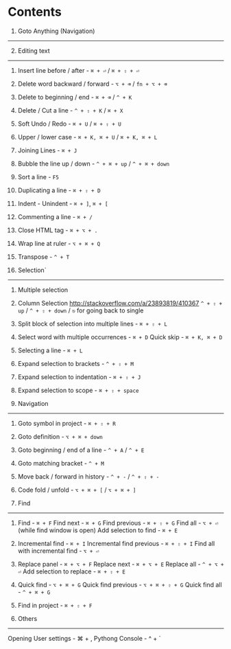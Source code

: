Contents
=========

1. Goto Anything (Navigation)
------------------------------

2. Editing text
----------------

1.  Insert line before / after - `⌘ + ⏎` / `⌘ + ⇧ + ⏎`
2.  Delete word backward / forward - `⌥ + ⌫` / `fn + ⌥ + ⌫`
3.  Delete to beginning / end - `⌘ + ⌫` / `^ + K`
4.  Delete / Cut a line - `^ + ⇧ + K` / `⌘ + X`
5.  Soft Undo / Redo - `⌘ + U` / `⌘ + ⇧ + U`
6.  Upper / lower case - `⌘ + K, ⌘ + U` / `⌘ + K, ⌘ + L`
7.  Joining Lines - `⌘ + J`
8.  Bubble the line up / down - `^ + ⌘ + up` / `^ + ⌘ + down`
9.  Sort a line - `F5`
10. Duplicating a line - `⌘ + ⇧ + D`
11. Indent - Unindent - `⌘ + ]`, `⌘ + [`
12. Commenting a line - `⌘ + /`
13. Close HTML tag - `⌘ + ⌥ + .`
14. Wrap line at ruler - `⌥ + ⌘ + Q`
15. Transpose - `^ + T`

3. Selection`
-------------

1.  Multiple selection
2.  Column Selection
      http://stackoverflow.com/a/23893819/410367
      `^ + ⇧ + up` / `^ + ⇧ + down` / `⎋` for going back to single
3.  Split block of selection into multiple lines - `⌘ + ⇧ + L`
4.  Select word with multiple occurrences - `⌘ + D`
    Quick skip - `⌘ + K, ⌘ + D`
5.  Selecting a line - `⌘ + L`
6.  Expand selection to brackets - `^ + ⇧ + M`
7.  Expand selection to indentation - `⌘ + ⇧ + J`
8.  Expand selection to scope - `⌘ + ⇧ + space`


4. Navigation
--------------

1.  Goto symbol in project - `⌘ + ⇧ + R`
2.  Goto definition - `⌥ + ⌘ + down`
3.  Goto beginning / end of a line - `^ + A` / `^ + E`
4.  Goto matching bracket - `^ + M`
5.  Move back / forward in history - `^ + -` / `^ + ⇧ + -`
6.  Code fold / unfold - `⌥ + ⌘ + [` / `⌥ + ⌘ + ]`

5. Find
--------

1.  Find - `⌘ + F`
    Find next - `⌘ + G`
    Find previous - `⌘ + ⇧ + G`
    Find all - `⌥ + ⏎` (while find window is open)
    Add selection to find - `⌘ + E`
2.  Incremental find - `⌘ + I`
    Incremental find previous - `⌘ + ⇧ + I`
    Find all with incremental find - `⌥ + ⏎`
3.  Replace panel - `⌘ + ⌥ + F`
    Replace next - `⌘ + ⌥ + E`
    Replace all - `^ + ⌥ + ⏎`
    Add selection to replace - `⌘ + ⇧ + E`
4.  Quick find - `⌥ + ⌘ + G`
    Quick find previous - `⌥ + ⌘ + ⇧ + G`
    Quick find all - `^ + ⌘ + G`
5.  Find in project - `⌘ + ⇧ + F`

6. Others
----------

Opening User settings - ⌘ + ,
Pythong Console - ^ + `





